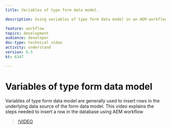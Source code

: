 ```yaml
---
title: Variables of type form data model.

description: Using variables of type form data model in an AEM workflow.

feature: workflow
topics: development
audience: developer
doc-type: technical video
activity: understand
version: 6.5
kt: 6347

---
```


# Variables of type form data model

Variables of type form data model are generally used to insert rows in the underlying data source of the form data model. This video explains the steps needed to insert a row in the database using AEM workflow



>[!VIDEO](https://video.tv.adobe.com/v/41238/quality=9)
